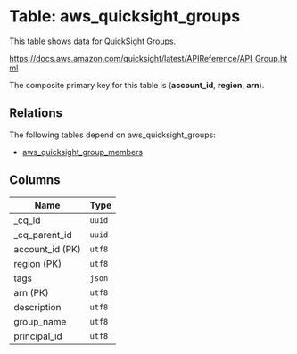 # Table: aws_quicksight_groups

This table shows data for QuickSight Groups.

https://docs.aws.amazon.com/quicksight/latest/APIReference/API_Group.html

The composite primary key for this table is (**account_id**, **region**, **arn**).

## Relations

The following tables depend on aws_quicksight_groups:
  - [aws_quicksight_group_members](aws_quicksight_group_members)

## Columns

| Name          | Type          |
| ------------- | ------------- |
|_cq_id|`uuid`|
|_cq_parent_id|`uuid`|
|account_id (PK)|`utf8`|
|region (PK)|`utf8`|
|tags|`json`|
|arn (PK)|`utf8`|
|description|`utf8`|
|group_name|`utf8`|
|principal_id|`utf8`|